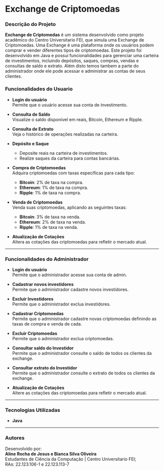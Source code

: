 # Exchange de Criptomoedas

### **Descrição do Projeto**
**Exchange de Criptomedas** é um sistema desenvolvido como projeto acadêmico do Centro Universitario FEI, que simula uma Exchange de Criptomoedas. Uma Exchange é uma plataforma onde os usuários podem comprar e vender diferentes tipos de criptomoedas. Este projeto foi desenvolvido em Java e possui funcionalidades para gerenciar uma carteira de investimentos, incluindo depósitos, saques, compras, vendas e consultas de saldo e extrato. Além disto temos tambem a parte do administrador onde ele pode acessar e administrar as contas de seus clientes.

### **Funcionalidades do Usuario**
- **Login do usuário**  
  Permite que o usuário acesse sua conta de investimento.  

- **Consulta de Saldo**  
  Visualize o saldo disponível em reais, Bitcoin, Ethereum e Ripple.  

- **Consulta de Extrato**  
  Veja o histórico de operações realizadas na carteira.  

- **Depósito e Saque**  
  - Deposite reais na carteira de investimentos.  
  - Realize saques da carteira para contas bancárias.  

- **Compra de Criptomoedas**  
  Adquira criptomoedas com taxas específicas para cada tipo:  
  - **Bitcoin**: 2% de taxa na compra.  
  - **Ethereum**: 1% de taxa na compra.  
  - **Ripple**: 1% de taxa na compra.  

- **Venda de Criptomoedas**  
  Venda suas criptomoedas, aplicando as seguintes taxas:  
  - **Bitcoin**: 3% de taxa na venda.  
  - **Ethereum**: 2% de taxa na venda.  
  - **Ripple**: 1% de taxa na venda.  

- **Atualização de Cotações**  
  Altera as cotações das criptomoedas para refletir o mercado atual.   

---

### **Funcionalidades do Administrador**
- **Login do usuário**  
  Permite que o administrador acesse sua conta de admin.  

- **Cadastrar novos investidores**  
  Permite que o administrador cadastre novos investidores.  

- **Excluir Investidores**  
  Permite que o administrador exclua investidores.  

- **Cadastrar Criptomoedas**  
  Permite que o administrador cadastre novas criptomoedas definindo as taxas de compra e venda de cada.

- **Excluir Criptomoedas**  
  Permite que o administrador exclua criptomoedas.

- **Consultar saldo do Investidor**  
  Permite que o administrador consulte o saldo de todos os clientes da exchange.

- **Consultar extrato do Investidor**  
  Permite que o administrador consulte o extrato de todos os clientes da exchange.

- **Atualização de Cotações**  
  Altere as cotações das criptomoedas para refletir o mercado atual.  
   

---

### **Tecnologias Utilizadas**
- **Java**  

---


### **Autores**
Desenvolvido por:  
**Aline Rocha de Jesus e Bianca Silva Oliveira**  
Estudantes de Ciência da Computação | Centro Universitario FEI;  
RAs: 22.123.106-1 e 22.123.113-7
